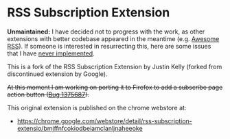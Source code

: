 RSS Subscription Extension
=========

**Unmaintained:** I have decided not to progress with the work, as other extensions with better codebase appeared in the meantime (e.g. [Awesome RSS](https://github.com/shgysk8zer0/awesome-rss)). If someone is interested in resurrecting this, here are some issues that I have [never implemented](https://github.com/MikkCZ/page-action-rss/issues?q=label%3A%22never+implemented%22+is%3Aclosed).

This is a fork of the RSS Subscription Extension by Justin Kelly (forked from discontinued extension by Google).

~~At this moment I am working on porting it to Firefox to add a subscribe page action button ([Bug 1375687](https://bugzilla.mozilla.org/show_bug.cgi?id=1375687)).~~

This original extension is published on the chrome webstore at:

* https://chrome.google.com/webstore/detail/rss-subscription-extensio/bmjffnfcokiodbeiamclanljnaheeoke
